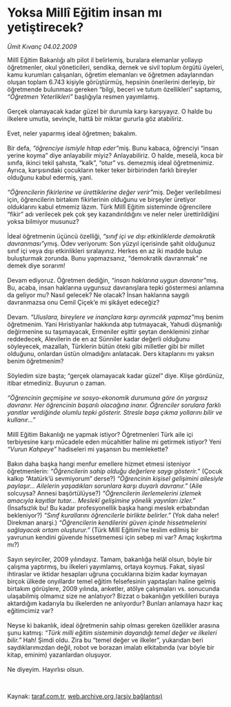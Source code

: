 # Yoksa Millî Eğitim insan mı yetiştirecek?

*Ümit Kıvanç 04.02.2009*

<div class="taraf_structure_2col_1zq">
<div class="margen_n">



 <p>Millî Eğitim Bakanlığı altı pilot il belirlemiş, buralara elemanlar yollayıp öğretmenler, okul yöneticileri, sendika, dernek ve sivil toplum örgütü üyeleri, kamu kurumları çalışanları, öğretim elemanları ve öğretmen adaylarından oluşan toplam 6.743 kişiyle görüştürmüş, hepsinin önerilerini derleyip, bir öğretmende bulunması gereken “bilgi, beceri ve tutum özellikleri” saptamış, <i>“Öğretmen Yeterlikleri”</i> başlığıyla resmen yayımlamış. <br/><br/>Gerçek olamayacak kadar güzel bir durumla karşı karşıyayız. O halde bu ilkelere umutla, sevinçle, hattâ bir miktar gururla göz atabiliriz. <br/><br/>Evet, neler yaparmış ideal öğretmen; bakalım. <br/><br/>Bir defa, <i>“öğrenciye ismiyle hitap eder”</i>miş. Bunu kabaca, öğrenciyi “insan yerine koyma” diye anlayabilir miyiz? Anlayabiliriz. O halde, meselâ, koca bir sınıfa, ikinci tekil şahısta, “kalk”, “otur” vs. demezmiş ideal öğretmenimiz. Ayrıca, karşısındaki çocukların teker teker birbirinden farklı bireyler olduğunu kabul edermiş, yani.<i> <br/><br/>“Öğrencilerin fikirlerine ve ürettiklerine değer verir”</i>miş. Değer verilebilmesi için, öğrencilerin birtakım fikirlerinin olduğunu ve birşeyler üretiyor olduklarını kabul etmemiz lâzım. Türk Millî Eğitim sisteminde öğrencilere “fikir” adı verilecek pek çok şey kazandırıldığını ve neler neler ürettirildiğini yoksa bilmiyor musunuz? <br/><br/>İdeal öğretmenin üçüncü özelliği, <i>“sınıf içi ve dışı etkinliklerde demokratik davranması”</i>ymış. Ödev veriyorum: Son yüzyıl içerisinde şahit olduğunuz sınıf içi veya dışı etkinlikleri sıralayınız. Herkes en az iki madde bulup buluşturmak zorunda. Bunu yapmazsanız, “demokratik davranmak” ne demek diye sorarım! <br/><br/>Devam ediyoruz. Öğretmen dediğin, <i>“insan haklarına uygun davranır”</i>mış. Bu, acaba, insan haklarına uygunsuz davranışlara tepki göstermesi anlamına da geliyor mu? Nasıl gelecek? Ne olacak? İnsan haklarına saygılı davranmazsa onu Cemil Çiçek’e mi şikâyet edeceğiz? <br/><br/>Devam. <i>“Uluslara, bireylere ve inançlara karşı ayrımcılık yapmaz”</i>mış benim öğretmenim. Yani Hıristiyanlar hakkında atıp tutmayacak, Yahudi düşmanlığı değirmenine su taşımayacak, Ermeniler eşittir şeytan denklemini zinhar reddedecek, Alevilerin de en az Sünniler kadar değerli olduğunu söyleyecek, mazallah, Türklerin bütün öteki gibi milletler gibi bir millet olduğunu, onlardan üstün olmadığını anlatacak. Ders kitaplarını mı yaksın benim öğretmenim? <br/><br/>Söyledim size başta; “gerçek olamayacak kadar güzel” diye. Klişe gördünüz, itibar etmediniz. Buyurun o zaman.<i> <br/><br/>“Öğrencinin geçmişine ve sosyo-ekonomik durumuna göre ön yargısız davranır. Her öğrencinin başarılı olacağına inanır. Öğrenciler sorulara farklı yanıtlar verdiğinde olumlu tepki gösterir. Stresle başa çıkma yollarını bilir ve kullanır...”</i> <br/><br/>Millî Eğitim Bakanlığı ne yapmak istiyor? Öğretmenleri Türk aile içi terbiyesine karşı mücadele eden mücahitler haline mi getirmek istiyor? Yeni <i>“Vurun Kahpeye”</i> hadiseleri mi yaşansın bu memlekette? <br/><br/>Bakın daha başka hangi menfur emellere hizmet etmesi isteniyor öğretmenlerin: <i>“Öğrencilerin sahip olduğu değerlere saygı gösterir.”</i> (Çocuk kalkıp “Atatürk’ü sevmiyorum” derse?) <i>“Öğrencinin kişisel gelişimini ailesiyle paylaşır... Ailelerin yaşadıkları sorunlara karşı duyarlı davranır.”</i> (Aile solcuysa? Annesi başörtülüyse?) <i>“Öğrencilerin ilerlemelerini izlemek amacıyla kayıtlar tutar... Meslekî gelişimine yönelik yayınları izler.”</i> (İnsafsızlık bu! Bu kadar profesyonellik başka hangi meslek erbabından bekleniyor?) <i>“Sınıf kurallarını öğrencilerle birlikte belirler.”</i> (Yok daha neler! Direkman anarşi.) <i>“Öğrencilerin kendilerini güven içinde hissetmelerini sağlayacak ortam oluşturur.”</i> (Türk Millî Eğitimi’ne teslim edilmiş bir yavrunun kendini güvende hissetmemesi için sebep mi var? Amaç kışkırtma mı?) <br/><br/>Sayın seyirciler, 2009 yılındayız. Tamam, bakanlığa helâl olsun, böyle bir çalışma yaptırmış, bu ilkeleri yayımlamış, ortaya koymuş. Fakat, siyasî ihtiraslar ve iktidar hesapları uğruna çocuklarına bizim kadar kıymayan birçok ülkede onyıllardır temel eğitim felsefesinin yapıtaşları haline gelmiş birtakım görüşlere, 2009 yılında, anketler, atölye çalışmaları vs. sonucunda ulaşabilmiş olmamız size ne anlatıyor? Bizzat o bakanlığın yetkilileri buraya aktardığım kadarıyla bu ilkelerden ne anlıyordur? Bunları anlamaya hazır kaç eğitimcimiz var? <br/><br/>Neyse ki bakanlık, ideal öğretmenin sahip olması gereken özellikler arasına şunu katmış: <i>“Türk milli eğitim sisteminin dayandığı temel değer ve ilkeleri bilir.”</i> Hah! Şimdi oldu. Zira bu “temel değer ve ilkeler”, yukarıdan beri saydıklarımızdan değil, robot ve borazan imalatı elkitabında (var böyle bir kitap, eminim) yazanlardan oluşuyor. <br/><br/>Ne diyeyim. Hayırlısı olsun.</p>

<br/>


<div id="taraf_not">
</div>

</div>


</div>

Kaynak: [taraf.com.tr](http://www.taraf.com.tr:80/makale/3867.htm), [web.archive.org (arşiv bağlantısı)](http://web.archive.org/web/20090309202936/http://www.taraf.com.tr:80/makale/3867.htm)
